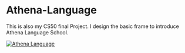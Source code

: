 # Athena-Language

This is also my CS50 final Project.
I design the basic frame to introduce Athena Language School.

[![Athena Language](https://imgur.com/cu5Df3y.png)](https://youtu.be/4c30WH4OIE8 "Athena Language - Click to Watch!")
